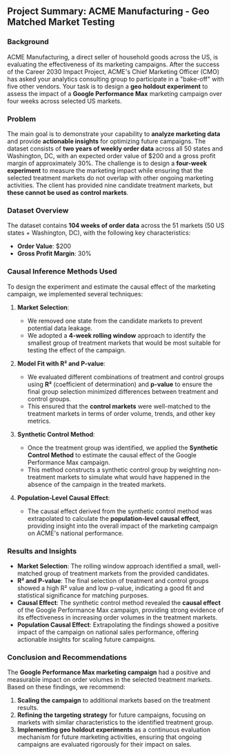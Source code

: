 ## Project Summary: ACME Manufacturing - Geo Matched Market Testing

### Background
ACME Manufacturing, a direct seller of household goods across the US, is evaluating the effectiveness of its marketing campaigns. After the success of the Career 2030 Impact Project, ACME's Chief Marketing Officer (CMO) has asked your analytics consulting group to participate in a "bake-off" with five other vendors. Your task is to design a **geo holdout experiment** to assess the impact of a **Google Performance Max** marketing campaign over four weeks across selected US markets.

### Problem
The main goal is to demonstrate your capability to **analyze marketing data** and provide **actionable insights** for optimizing future campaigns. The dataset consists of **two years of weekly order data** across all 50 states and Washington, DC, with an expected order value of $200 and a gross profit margin of approximately 30%. The challenge is to design a **four-week experiment** to measure the marketing impact while ensuring that the selected treatment markets do not overlap with other ongoing marketing activities. The client has provided nine candidate treatment markets, but **these cannot be used as control markets**.

### Dataset Overview
The dataset contains **104 weeks of order data** across the 51 markets (50 US states + Washington, DC), with the following key characteristics:
- **Order Value**: $200
- **Gross Profit Margin**: 30%

### Causal Inference Methods Used

To design the experiment and estimate the causal effect of the marketing campaign, we implemented several techniques:

1. **Market Selection**:
   - We removed one state from the candidate markets to prevent potential data leakage.
   - We adopted a **4-week rolling window** approach to identify the smallest group of treatment markets that would be most suitable for testing the effect of the campaign.

2. **Model Fit with R² and P-value**:
   - We evaluated different combinations of treatment and control groups using **R²** (coefficient of determination) and **p-value** to ensure the final group selection minimized differences between treatment and control groups.
   - This ensured that the **control markets** were well-matched to the treatment markets in terms of order volume, trends, and other key metrics.

3. **Synthetic Control Method**:
   - Once the treatment group was identified, we applied the **Synthetic Control Method** to estimate the causal effect of the Google Performance Max campaign.
   - This method constructs a synthetic control group by weighting non-treatment markets to simulate what would have happened in the absence of the campaign in the treated markets. 

4. **Population-Level Causal Effect**:
   - The causal effect derived from the synthetic control method was extrapolated to calculate the **population-level causal effect**, providing insight into the overall impact of the marketing campaign on ACME's national performance.

### Results and Insights

- **Market Selection**: The rolling window approach identified a small, well-matched group of treatment markets from the provided candidates.
- **R² and P-value**: The final selection of treatment and control groups showed a high R² value and low p-value, indicating a good fit and statistical significance for matching purposes.
- **Causal Effect**: The synthetic control method revealed the **causal effect** of the Google Performance Max campaign, providing strong evidence of its effectiveness in increasing order volumes in the treatment markets.
- **Population Causal Effect**: Extrapolating the findings showed a positive impact of the campaign on national sales performance, offering actionable insights for scaling future campaigns.

### Conclusion and Recommendations
The **Google Performance Max marketing campaign** had a positive and measurable impact on order volumes in the selected treatment markets. Based on these findings, we recommend:
1. **Scaling the campaign** to additional markets based on the treatment results.
2. **Refining the targeting strategy** for future campaigns, focusing on markets with similar characteristics to the identified treatment group.
3. **Implementing geo holdout experiments** as a continuous evaluation mechanism for future marketing activities, ensuring that ongoing campaigns are evaluated rigorously for their impact on sales.
